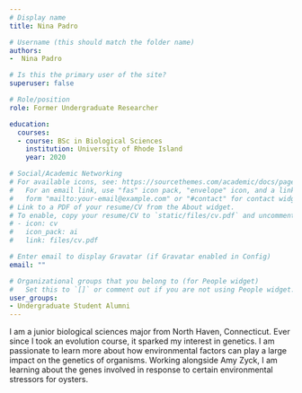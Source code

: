 ```yaml
---
# Display name
title: Nina Padro

# Username (this should match the folder name)
authors:
-  Nina Padro

# Is this the primary user of the site?
superuser: false

# Role/position
role: Former Undergraduate Researcher

education:
  courses:
  - course: BSc in Biological Sciences
    institution: University of Rhode Island
    year: 2020

# Social/Academic Networking
# For available icons, see: https://sourcethemes.com/academic/docs/page-builder/#icons
#   For an email link, use "fas" icon pack, "envelope" icon, and a link in the
#   form "mailto:your-email@example.com" or "#contact" for contact widget.
# Link to a PDF of your resume/CV from the About widget.
# To enable, copy your resume/CV to `static/files/cv.pdf` and uncomment the lines below.
# - icon: cv
#   icon_pack: ai
#   link: files/cv.pdf

# Enter email to display Gravatar (if Gravatar enabled in Config)
email: ""

# Organizational groups that you belong to (for People widget)
#   Set this to `[]` or comment out if you are not using People widget.
user_groups:
- Undergraduate Student Alumni
---
```


I am a junior biological sciences major from North Haven, Connecticut. Ever since I took an evolution course, it sparked my interest in genetics. I am passionate to learn more about how environmental factors can play a large impact on the genetics of organisms. Working alongside Amy Zyck, I am learning about the genes involved in response to certain environmental stressors for oysters. 